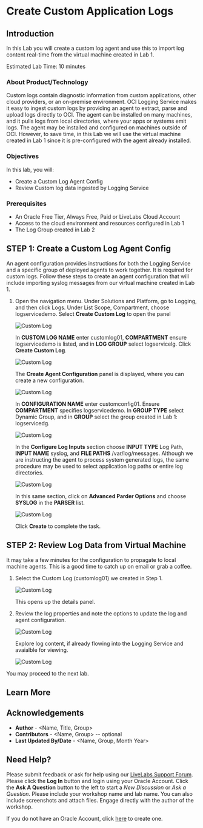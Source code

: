 # Create Custom Application Logs

## Introduction

In this Lab you will create a custom log agent and use this to import log content real-time from the virtual machine created in Lab 1. 

Estimated Lab Time: 10 minutes

### About Product/Technology
Custom logs contain diagnostic information from custom applications, other cloud providers, or an on-premise environment.  OCI Logging Service makes it easy to ingest custom logs by providing an agent to extract, parse and upload logs directly to OCI.  The agent can be installed on many machines, and it pulls logs from local directories, where your apps or systems emit logs.  The agent may be installed and configured on machines outside of OCI.  However, to save time, in this Lab we will use the virtual machine created in Lab 1 since it is pre-configured with the agent already installed.

### Objectives

In this lab, you will:
* Create a Custom Log Agent Config
* Review Custom log data ingested by Logging Service


### Prerequisites

* An Oracle Free Tier, Always Free, Paid or LiveLabs Cloud Account
* Access to the cloud environment and resources configured in Lab 1
* The Log Group created in Lab 2

## **STEP 1**: Create a Custom Log Agent Config

An agent configuration provides instructions for both the Logging Service and a specific group of deployed agents to work together.  It is required for custom logs.  Follow these steps to create an agent configuration that will include importing syslog messages from our virtual machine created in Lab 1.

1. Open the navigation menu. Under Solutions and Platform, go to Logging, and then click Logs.  Under List Scope, Compartment, choose logservicedemo.  Select **Create Custom Log** to open the panel

    ![Custom Log](images/create-custom-log.png)


   In **CUSTOM LOG NAME** enter customlog01, **COMPARTMENT** ensure logservicedemo is listed, and in **LOG GROUP** select logservicelg.  Click **Create Custom Log**.

    ![Custom Log](images/create-custom-log-panel-1.png)

   The **Create Agent Configuration** panel is displayed, where you can create a new configuration. 

    ![Custom Log](images/create-custom-log-panel-2.png)
  

   In **CONFIGURATION NAME** enter customconfig01.  Ensure **COMPARTMENT** specifies logservicedemo.  In **GROUP TYPE** select Dynamic Group, and in **GROUP** select the group created in Lab 1: logservicedg. 

    ![Custom Log](images/create-custom-log-panel-3.png)

   In the **Configure Log Inputs** section choose **INPUT TYPE** Log Path, **INPUT NAME**  syslog, and **FILE PATHS** /var/log/messages.  Although we are instructing the agent to process system generated logs, the same procedure may be used to select application log paths or entire log directories. 

    ![Custom Log](images/create-custom-log-panel-4.png)

   In this same section, click on **Advanced Parder Options** and choose **SYSLOG** in the **PARSER** list.  

    ![Custom Log](images/parser.png)

   Click **Create** to complete the task.

## **STEP 2:** Review Log Data from Virtual Machine

It may take a few minutes for the configuration to propagate to local machine agents.  This is a good time to catch up on email or grab a coffee.  

1. Select the Custom Log (customlog01) we created in Step 1.

    ![Custom Log](images/log-list.png)
  
   This opens up the details panel.

2. Review the log properties and note the options to update the log and agent configuration.

    ![Custom Log](images/custom-log-properties-1.png)

   Explore log content, if already flowing into the Logging Service and avaialble for viewing.

    ![Custom Log](images/custom-log-properties-2.png)

  
You may proceed to the next lab.

## Learn More


## Acknowledgements
* **Author** - <Name, Title, Group>
* **Contributors** -  <Name, Group> -- optional
* **Last Updated By/Date** - <Name, Group, Month Year>


## Need Help?
Please submit feedback or ask for help using our [LiveLabs Support Forum](https://community.oracle.com/tech/developers/categories/livelabsdiscussions). Please click the **Log In** button and login using your Oracle Account. Click the **Ask A Question** button to the left to start a *New Discussion* or *Ask a Question*.  Please include your workshop name and lab name.  You can also include screenshots and attach files.  Engage directly with the author of the workshop.

If you do not have an Oracle Account, click [here](https://profile.oracle.com/myprofile/account/create-account.jspx) to create one.
